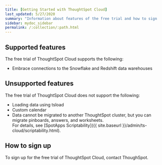 ```yaml
---
title: [Getting Started with ThoughtSpot Cloud]
last_updated: 5/27/2020
summary: "Information about features of the free trial and how to sign up."
sidebar: mydoc_sidebar
permalink: /:collection/:path.html
---
```

## Supported features

The free trial of ThoughtSpot Cloud supports the following:
- Embrace connections to the Snowflake and Redshift data warehouses

## Unsupported features

The free trial of ThoughtSpot Cloud does not support the following:
- Loading data using tsload
- Custom calendar
- Data cannot be migrated to another ThoughtSpot cluster, but you can migrate pinboards, answers, and worksheets.  
For details, see [SpotApps Scriptability]({{ site.baseurl }}/admin/ts-cloud/scriptability.html).

## How to sign up

To sign up for the free trial of ThoughtSpot Cloud, contact ThoughSpot.
